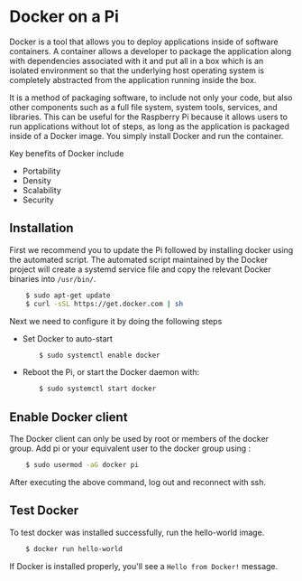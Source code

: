 # Docker on a Pi

Docker is a tool that allows you to deploy applications inside of
software containers.  A container allows a developer to package the
application along with dependencies associated with it and put all in
a box which is an isolated environment so that the underlying host
operating system is completely abstracted from the application running
inside the box.

It is a method of packaging software, to include not only your code,
but also other components such as a full file system, system tools,
services, and libraries. This can be useful for the Raspberry Pi
because it allows users to run applications without lot of steps, as
long as the application is packaged inside of a Docker image. You
simply install Docker and run the container.

Key benefits of Docker include

* Portability
* Density
* Scalability
* Security


## Installation 

First we recommend you to update the Pi followed by installing docker
using the automated script. The automated script maintained by the
Docker project will create a systemd service file and copy the
relevant Docker binaries into `/usr/bin/`.


```bash
    $ sudo apt-get update
	$ curl -sSL https://get.docker.com | sh
```

Next we need to configure it by doing the following steps
			
* Set Docker to auto-start

  ```bash
      $ sudo systemctl enable docker
  ```
    
* Reboot the Pi, or start the Docker daemon with:

  ```bash
      $ sudo systemctl start docker
  ```
      
## Enable Docker client

The Docker client can only be used by root or members of the docker
group.  Add pi or your equivalent user to the docker group using :

```bash
	$ sudo usermod -aG docker pi
```
	
After executing the above command, log out and reconnect with ssh.

## Test Docker

To test docker was installed successfully, run the hello-world image.

```bash
	$ docker run hello-world
```
	
If Docker is installed properly, you'll see a `Hello from Docker!`
message.
